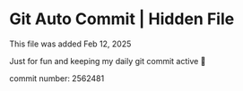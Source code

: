 # Git Auto Commit | Hidden File

This file was added Feb 12, 2025

Just for fun and keeping my daily git commit active 🤪

commit number: 2562481

